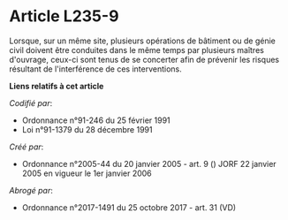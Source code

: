 # Article L235-9

Lorsque, sur un même site, plusieurs opérations de bâtiment ou de génie civil doivent être conduites dans le même temps par
plusieurs maîtres d'ouvrage, ceux-ci sont tenus de se concerter afin de prévenir les risques résultant de l'interférence de
ces interventions.

**Liens relatifs à cet article**

_Codifié par_:

  - Ordonnance n°91-246 du 25 février 1991
  - Loi n°91-1379 du 28 décembre 1991

_Créé par_:

  - Ordonnance n°2005-44 du 20 janvier 2005 - art. 9 () JORF 22 janvier 2005 en vigueur le 1er janvier 2006

_Abrogé par_:

  - Ordonnance n°2017-1491 du 25 octobre 2017 - art. 31 (VD)
